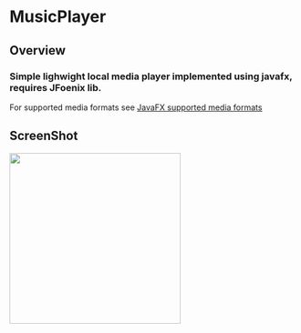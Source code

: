 # MusicPlayer

## Overview

### Simple lighwight local media player implemented using javafx, requires JFoenix lib.

For supported media formats see
[JavaFX supported media formats](https://docs.oracle.com/javafx/2/api/javafx/scene/media/package-summary.html#SupportedMediaTypes)


## ScreenShot

<img src="https://github.com/veloXtime/MusicPlayer/blob/master/screenshot/screenshot.png" width="300" height="auto">

